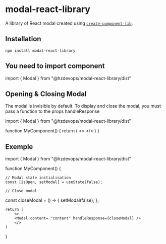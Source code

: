 # modal-react-library

A library of React modal created using [`create-component-lib`](https://www.npmjs.com/package/create-component-lib).

## Installation

```
npm install modal-react-library
```

## You need to import component

import { Modal } from "@hzdevops/modal-react-library/dist"

<Modal />

## Opening & Closing Modal

The modal is invisible by default. To display and close the modal,  you must pass a function to the props handleResponse

import { Modal } from "@hzdevops/modal-react-library/dist"

function MyComponent() {
    return (
        <>
        <Modal content= "content" handleResponse={statusModal} />
        </>
    )
}

## Exemple

import { Modal } from "@hzdevops/modal-react-library/dist"

function MyComponent() {

    // Modal state initialisation
    const [isOpen, setModal] = useState(false);
    
    // Close modal
   const closeModal = () => {
    setModal(false);
  };

    return (
        <>
        <Modal content= "content" handleResponse={closeModal} />
        </>
    )
}
